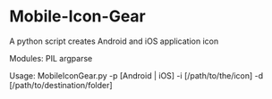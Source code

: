 # Mobile-Icon-Gear
A python script creates Android and iOS application icon

Modules:
PIL
argparse

Usage:
MobileIconGear.py -p [Android | iOS] -i [/path/to/the/icon] -d [/path/to/destination/folder]
